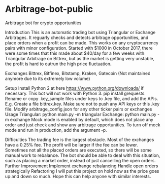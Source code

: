# Arbitrage-bot-public
Arbitrage bot for crypto opportunities

Introduction
This is an automatic trading bot using Triangular or Exchange Arbitrages. It reguarly checks and detects arbitrage opportunities, and place orders when a profit can be made. This works on any cryptocurrency pairs with minor configuration.
Started with $1000 in October 2017, there were some times that this made about $40/day for a few weeks with Triangular Arbitrage on Bittrex, but as the market is getting very unstable, the profit is hard to outrun the high price fluctuation.

Exchanges
Bittrex, Bitfinex, Bitstamp, Kraken, Gatecoin (Not maintained anymore due to its extremely low volume)

Setup
Install Python 2 at here https://www.python.org/downloads/ if necessary. This bot will not work with Python 3.
pip install grequests
Rename or copy .key_sample files under keys to .key file, and add the APIs. E.g. Create a file bittrex.key. Make sure not to push any API keys or this .key file.
Modify arbitrage_config.json for any other ticker pairs or exchanges
Usage
Triangular: python main.py -m triangular
Exchange: python main.py -m exchange
Mock mode is enabled by default, which does not place any order and just check and show any arbitrage opportunities. To turn off mock mode and run in production, add the argument -p.

Difficulties
The trading fee is the largest obstacle. Most of the exchanges have a 0.25% fee. The profit will be larger if the fee can be lower.
Sometimes not all the placed orders are executed, so there will be some manual work to rebalance. The bot should be able to deal with this situation, such as placing a market order, instead of just cancelling the open orders.
Further Improvement
Implement exchange rebalancing
Handle open orders strategically
Refactoring
I will put this project on hold now as the price goes up and down so much. Hope this can help anyone with similar interests.
